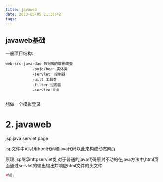 ```yaml
---
title: javaweb
date: 2023-05-05 21:30:42
tags:  
---
```

## javaweb基础

一般项目结构:

```
web-src-java-dao 数据库的增删改查
			-pojo/bean 实体类
			-servlet  控制器
			-uilt 工具类
			-filter 过滤器
			-service 业务
			
```

想做一个模拟登录

# 2. javaweb

jsp:java servlet page

jsp文件中可以用html代码和java代码以此来构成动态网页

原理:jsp继承httpservlet类,对于普通的java代码原封不动的在java方法中,html页面通过servlet的输出输出并响应html文件的头文件

```xml
<%@.
```

